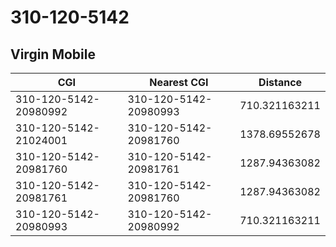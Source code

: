 # 310-120-5142
## Virgin Mobile


| CGI | Nearest CGI | Distance |
|-----|-------------|----------|
| 310-120-5142-20980992 | 310-120-5142-20980993 | 710.321163211 |
| 310-120-5142-21024001 | 310-120-5142-20981760 | 1378.69552678 |
| 310-120-5142-20981760 | 310-120-5142-20981761 | 1287.94363082 |
| 310-120-5142-20981761 | 310-120-5142-20981760 | 1287.94363082 |
| 310-120-5142-20980993 | 310-120-5142-20980992 | 710.321163211 |
